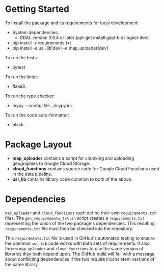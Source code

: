 Getting Started
===============

To install the package and its requirements for local development:
- System dependencies:
  - GDAL version 3.6.4 or later (apt-get install gdal-bin libgdal-dev)
- pip install -r requirements.txt
- pip install -e usl_lib[dev] -e map_uploader[dev]

To run the tests:
- pytest

To run the linter:
- flake8 .

To run the type checker:
- mypy --config-file ../mypy.ini .

To run the code auto-formatter:
- black .

Package Layout
==============
- **map_uploader** contains a script for chunking and uploading geographies to
Google Cloud Storage.
- **cloud_functions** contains source code for Google Cloud Functions used in
the data pipeline.
- **usl_lib** contains library code common to both of the above.

Dependencies
============
`map_uploader` and `cloud_functions` each define their own `requirements.txt`
files.
The `gen_requirements_txt.sh` script creates a `requirements.txt` representing
the union of the two package's dependencies.
This resulting `requirements.txt` file must then be checked into the repository.

This `requirements.txt` file is used in GitHub's automated testing to ensure the
common `usl_lib` code works with both sets of requirements.
It also forces `map_uploader` and `cloud_functions` to use the same version of
libraries they both depend upon.
The GitHub build will fail with a message about conflicting dependencies if the
two require inconsistent versions of the same library.
